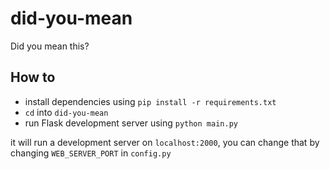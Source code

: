 # did-you-mean
Did you mean this?


## How to
- install dependencies using `pip install -r requirements.txt`
- `cd` into `did-you-mean`
- run Flask development server using `python main.py`

it will run a development server on `localhost:2000`, you can change that by changing `WEB_SERVER_PORT` in `config.py`